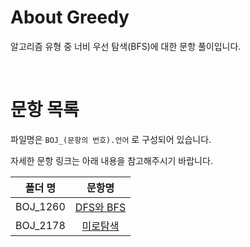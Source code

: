 # About Greedy

알고리즘 유형 중 너비 우선 탐색(BFS)에 대한 문항 풀이입니다.

<br>

# 문항 목록

파일명은 `BOJ_(문항의 번호).언어` 로 구성되어 있습니다.

자세한 문항 링크는 아래 내용을 참고해주시기 바랍니다.

|  폴더 명  |                        문항명                         |
| :-------: | :---------------------------------------------------: |
| BOJ_1260  |   [DFS와 BFS](https://www.acmicpc.net/problem/1260)   |
| BOJ_2178  |   [미로탐색](https://www.acmicpc.net/problem/2178)    |